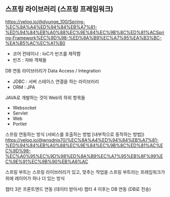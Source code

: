 ##

## 스프링 라이브러리 (스프링 프레임워크)

https://velog.io/@dyunge_100/Spring-%EC%8A%A4%ED%94%84%EB%A7%81-%ED%94%84%EB%A0%88%EC%9E%84%EC%9B%8C%ED%81%ACSpring-Framework%EC%9D%98-%ED%8A%B9%EC%A7%95%EA%B3%BC-%EA%B5%AC%EC%A1%B0

-   코어 컨테이너 : IoC가 빈즈를 제작함
-   빈즈 : 자바 객체들

DB 연동 라이브러리가 Data Access / Integration

-   JDBC : 서버 스테이스 연결을 하는 라이브러리
-   ORM : JPA

JAVA로 개발하는 것이 Web의 하위 항목들

-   Websocket
-   Servlet
-   Web
-   Portlet

스프링 연동하는 방식 (서비스를 호출하는 방법 [내부적으로 동작하는 방법])
https://velog.io/@wnsdnjs70/%EC%8A%A4%ED%94%84%EB%A7%81-%ED%94%84%EB%A0%88%EC%9E%84%EC%9B%8C%ED%81%AC%EC%9D%98-%EC%A0%95%EC%9D%98%ED%8A%B9%EC%A7%95%EB%8F%99%EC%9E%91%EC%9B%90%EB%A6%AC

스프링 부트는 스프링 라이브러리가 있고, 맞추는 작업을 스프링 부트라는 프레임워크가 위에 레이어가 하나 더 있는 방식

챕터 3은 프론트엔드 연동 (데이터 받아서)
챕터 4 이후는 DB 연동 (DB로 전송)
